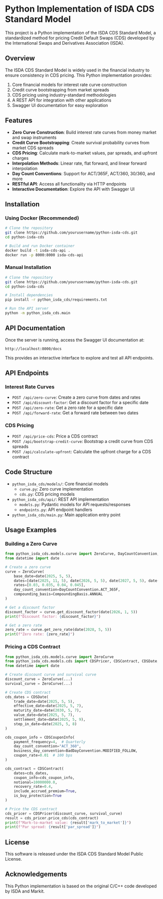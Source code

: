 # Python Implementation of ISDA CDS Standard Model

This project is a Python implementation of the ISDA CDS Standard Model, a standardized method for pricing Credit Default Swaps (CDS) developed by the International Swaps and Derivatives Association (ISDA).

## Overview

The ISDA CDS Standard Model is widely used in the financial industry to ensure consistency in CDS pricing. This Python implementation provides:

1. Core financial models for interest rate curve construction
2. Credit curve bootstrapping from market spreads
3. CDS pricing using industry-standard methodologies
4. A REST API for integration with other applications
5. Swagger UI documentation for easy exploration

## Features

- **Zero Curve Construction**: Build interest rate curves from money market and swap instruments
- **Credit Curve Bootstrapping**: Create survival probability curves from market CDS spreads
- **CDS Pricing**: Calculate mark-to-market values, par spreads, and upfront charges
- **Interpolation Methods**: Linear rate, flat forward, and linear forward interpolation
- **Day Count Conventions**: Support for ACT/365F, ACT/360, 30/360, and more
- **RESTful API**: Access all functionality via HTTP endpoints
- **Interactive Documentation**: Explore the API with Swagger UI

## Installation

### Using Docker (Recommended)

```bash
# Clone the repository
git clone https://github.com/yourusername/python-isda-cds.git
cd python-isda-cds

# Build and run Docker container
docker build -t isda-cds-api .
docker run -p 8000:8000 isda-cds-api
```

### Manual Installation

```bash
# Clone the repository
git clone https://github.com/yourusername/python-isda-cds.git
cd python-isda-cds

# Install dependencies
pip install -r python_isda_cds/requirements.txt

# Run the API server
python -m python_isda_cds.main
```

## API Documentation

Once the server is running, access the Swagger UI documentation at:

```
http://localhost:8000/docs
```

This provides an interactive interface to explore and test all API endpoints.

## API Endpoints

### Interest Rate Curves

- `POST /api/zero-curve`: Create a zero curve from dates and rates
- `POST /api/discount-factor`: Get a discount factor for a specific date
- `POST /api/zero-rate`: Get a zero rate for a specific date
- `POST /api/forward-rate`: Get a forward rate between two dates

### CDS Pricing

- `POST /api/price-cds`: Price a CDS contract
- `POST /api/bootstrap-credit-curve`: Bootstrap a credit curve from CDS spreads
- `POST /api/calculate-upfront`: Calculate the upfront charge for a CDS contract

## Code Structure

- `python_isda_cds/models/`: Core financial models
  - `curve.py`: Zero curve implementation
  - `cds.py`: CDS pricing models
- `python_isda_cds/api/`: REST API implementation
  - `models.py`: Pydantic models for API requests/responses
  - `endpoints.py`: API endpoint handlers
- `python_isda_cds/main.py`: Main application entry point

## Usage Examples

### Building a Zero Curve

```python
from python_isda_cds.models.curve import ZeroCurve, DayCountConvention, CompoundingBasis
from datetime import date

# Create a zero curve
curve = ZeroCurve(
    base_date=date(2025, 5, 5),
    dates=[date(2025, 11, 5), date(2026, 5, 5), date(2027, 5, 5), date(2030, 5, 5)],
    rates=[0.03, 0.035, 0.04, 0.045],
    day_count_convention=DayCountConvention.ACT_365F,
    compounding_basis=CompoundingBasis.ANNUAL
)

# Get a discount factor
discount_factor = curve.get_discount_factor(date(2026, 1, 5))
print(f"Discount factor: {discount_factor}")

# Get a zero rate
zero_rate = curve.get_zero_rate(date(2028, 5, 5))
print(f"Zero rate: {zero_rate}")
```

### Pricing a CDS Contract

```python
from python_isda_cds.models.curve import ZeroCurve
from python_isda_cds.models.cds import CDSPricer, CDSContract, CDSDate, CDSCouponInfo, BadDayConvention
from datetime import date

# Create discount curve and survival curve
discount_curve = ZeroCurve(...)
survival_curve = ZeroCurve(...)

# Create CDS contract
cds_dates = CDSDate(
    trade_date=date(2025, 5, 5),
    effective_date=date(2025, 5, 7),
    maturity_date=date(2030, 5, 7),
    value_date=date(2025, 5, 7),
    settlement_date=date(2025, 5, 9),
    step_in_date=date(2025, 5, 8)
)

cds_coupon_info = CDSCouponInfo(
    payment_frequency=4,  # Quarterly
    day_count_convention="ACT_360",
    business_day_convention=BadDayConvention.MODIFIED_FOLLOW,
    coupon_rate=0.01  # 100 bps
)

cds_contract = CDSContract(
    dates=cds_dates,
    coupon_info=cds_coupon_info,
    notional=10000000.0,
    recovery_rate=0.4,
    include_accrued_premium=True,
    is_buy_protection=True
)

# Price the CDS contract
cds_pricer = CDSPricer(discount_curve, survival_curve)
result = cds_pricer.price_cds(cds_contract)
print(f"Mark-to-market value: {result['mark_to_market']}")
print(f"Par spread: {result['par_spread']}")
```

## License

This software is released under the ISDA CDS Standard Model Public License.

## Acknowledgements

This Python implementation is based on the original C/C++ code developed by ISDA and Markit.
